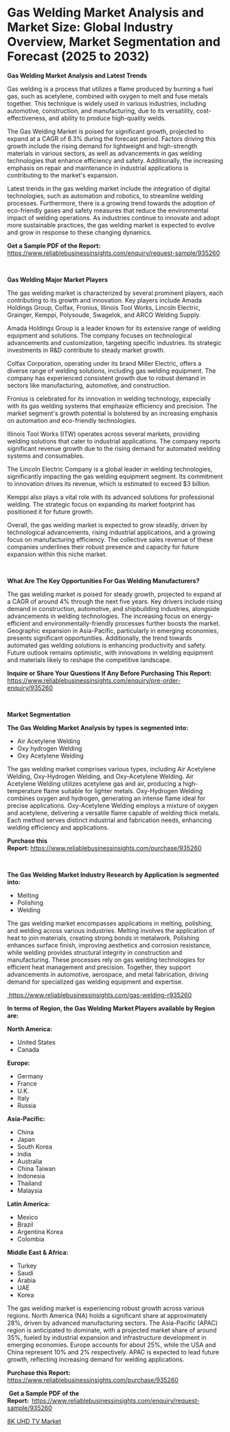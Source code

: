 <p><h1>Gas Welding Market Analysis and Market Size: Global Industry Overview, Market Segmentation and Forecast (2025 to 2032)</h1></p><p><strong>Gas Welding Market Analysis and Latest Trends</strong></p>
<p><p>Gas welding is a process that utilizes a flame produced by burning a fuel gas, such as acetylene, combined with oxygen to melt and fuse metals together. This technique is widely used in various industries, including automotive, construction, and manufacturing, due to its versatility, cost-effectiveness, and ability to produce high-quality welds.</p><p>The Gas Welding Market is poised for significant growth, projected to expand at a CAGR of 6.3% during the forecast period. Factors driving this growth include the rising demand for lightweight and high-strength materials in various sectors, as well as advancements in gas welding technologies that enhance efficiency and safety. Additionally, the increasing emphasis on repair and maintenance in industrial applications is contributing to the market's expansion.</p><p>Latest trends in the gas welding market include the integration of digital technologies, such as automation and robotics, to streamline welding processes. Furthermore, there is a growing trend towards the adoption of eco-friendly gases and safety measures that reduce the environmental impact of welding operations. As industries continue to innovate and adopt more sustainable practices, the gas welding market is expected to evolve and grow in response to these changing dynamics.</p></p>
<p><strong>Get a Sample PDF of the Report:&nbsp;</strong> <a href="https://www.reliablebusinessinsights.com/enquiry/request-sample/935260?utm_campaign=2239&utm_medium=2&utm_source=Github&utm_content=ia&utm_term=07032025&utm_id=gas-welding">https://www.reliablebusinessinsights.com/enquiry/request-sample/935260</a></p>
<p>&nbsp;</p>
<p><strong>Gas Welding Major Market Players</strong></p>
<p><p>The gas welding market is characterized by several prominent players, each contributing to its growth and innovation. Key players include Amada Holdings Group, Colfax, Fronius, Illinois Tool Works, Lincoln Electric, Grainger, Kemppi, Polysoude, Swagelok, and ARCO Welding Supply.</p><p>Amada Holdings Group is a leader known for its extensive range of welding equipment and solutions. The company focuses on technological advancements and customization, targeting specific industries. Its strategic investments in R&D contribute to steady market growth.</p><p>Colfax Corporation, operating under its brand Miller Electric, offers a diverse range of welding solutions, including gas welding equipment. The company has experienced consistent growth due to robust demand in sectors like manufacturing, automotive, and construction. </p><p>Fronius is celebrated for its innovation in welding technology, especially with its gas welding systems that emphasize efficiency and precision. The market segment's growth potential is bolstered by an increasing emphasis on automation and eco-friendly technologies.</p><p>Illinois Tool Works (ITW) operates across several markets, providing welding solutions that cater to industrial applications. The company reports significant revenue growth due to the rising demand for automated welding systems and consumables.</p><p>The Lincoln Electric Company is a global leader in welding technologies, significantly impacting the gas welding equipment segment. Its commitment to innovation drives its revenue, which is estimated to exceed $3 billion. </p><p>Kemppi also plays a vital role with its advanced solutions for professional welding. The strategic focus on expanding its market footprint has positioned it for future growth.</p><p>Overall, the gas welding market is expected to grow steadily, driven by technological advancements, rising industrial applications, and a growing focus on manufacturing efficiency. The collective sales revenue of these companies underlines their robust presence and capacity for future expansion within this niche market.</p></p>
<p>&nbsp;</p>
<p><strong>What Are The Key Opportunities For Gas Welding Manufacturers?</strong></p>
<p><p>The gas welding market is poised for steady growth, projected to expand at a CAGR of around 4% through the next five years. Key drivers include rising demand in construction, automotive, and shipbuilding industries, alongside advancements in welding technologies. The increasing focus on energy-efficient and environmentally-friendly processes further boosts the market. Geographic expansion in Asia-Pacific, particularly in emerging economies, presents significant opportunities. Additionally, the trend towards automated gas welding solutions is enhancing productivity and safety. Future outlook remains optimistic, with innovations in welding equipment and materials likely to reshape the competitive landscape.</p></p>
<p><strong>Inquire or Share Your Questions If Any Before Purchasing This Report:</strong> <a href="https://www.reliablebusinessinsights.com/enquiry/pre-order-enquiry/935260?utm_campaign=2239&utm_medium=2&utm_source=Github&utm_content=ia&utm_term=07032025&utm_id=gas-welding">https://www.reliablebusinessinsights.com/enquiry/pre-order-enquiry/935260</a></p>
<p>&nbsp;</p>
<p><strong>Market Segmentation</strong></p>
<p><strong>The Gas Welding Market Analysis by types is segmented into:</strong></p>
<p><ul><li>Air Acetylene Welding</li><li>Oxy hydrogen Welding</li><li>Oxy Acetylene Welding</li></ul></p>
<p><p>The gas welding market comprises various types, including Air Acetylene Welding, Oxy-Hydrogen Welding, and Oxy-Acetylene Welding. Air Acetylene Welding utilizes acetylene gas and air, producing a high-temperature flame suitable for lighter metals. Oxy-Hydrogen Welding combines oxygen and hydrogen, generating an intense flame ideal for precise applications. Oxy-Acetylene Welding employs a mixture of oxygen and acetylene, delivering a versatile flame capable of welding thick metals. Each method serves distinct industrial and fabrication needs, enhancing welding efficiency and applications.</p></p>
<p><strong>Purchase this Report:&nbsp;</strong><a href="https://www.reliablebusinessinsights.com/purchase/935260?utm_campaign=2239&utm_medium=2&utm_source=Github&utm_content=ia&utm_term=07032025&utm_id=gas-welding">https://www.reliablebusinessinsights.com/purchase/935260</a></p>
<p>&nbsp;</p>
<p><strong>The Gas Welding Market Industry Research by Application is segmented into:</strong></p>
<p><ul><li>Melting</li><li>Polishing</li><li>Welding</li></ul></p>
<p><p>The gas welding market encompasses applications in melting, polishing, and welding across various industries. Melting involves the application of heat to join materials, creating strong bonds in metalwork. Polishing enhances surface finish, improving aesthetics and corrosion resistance, while welding provides structural integrity in construction and manufacturing. These processes rely on gas welding technologies for efficient heat management and precision. Together, they support advancements in automotive, aerospace, and metal fabrication, driving demand for specialized gas welding equipment and expertise.</p></p>
<p><a href="https://www.reliablebusinessinsights.com/gas-welding-r935260?utm_campaign=2239&utm_medium=2&utm_source=Github&utm_content=ia&utm_term=07032025&utm_id=gas-welding">&nbsp;https://www.reliablebusinessinsights.com/gas-welding-r935260</a></p>
<p><strong>In terms of Region, the Gas Welding Market Players available by Region are:</strong></p>
<p>
    <p> <strong> North America: </strong>
        <ul>
            <li>United States</li>
            <li>Canada</li>
        </ul>
        </p> 
    <p> <strong> Europe: </strong>
        <ul>
            <li>Germany</li>
            <li>France</li>
            <li>U.K.</li>
            <li>Italy</li>
            <li>Russia</li>
        </ul>
        </p> 
    <p> <strong> Asia-Pacific: </strong>
        <ul>
            <li>China</li>
            <li>Japan</li>
            <li>South Korea</li>
            <li>India</li>
            <li>Australia</li>
            <li>China Taiwan</li>
            <li>Indonesia</li>
            <li>Thailand</li>
            <li>Malaysia</li>
        </ul>
        </p> 
    <p> <strong> Latin America: </strong>
        <ul>
            <li>Mexico</li>
            <li>Brazil</li>
            <li>Argentina Korea</li>
            <li>Colombia</li>
        </ul>
        </p> 
    <p> <strong> Middle East & Africa: </strong>
        <ul>
            <li>Turkey</li>
            <li>Saudi</li>
            <li>Arabia</li>
            <li>UAE</li>
            <li>Korea</li>
        </ul>
    </p>
    </p>
<p><p>The gas welding market is experiencing robust growth across various regions. North America (NA) holds a significant share at approximately 28%, driven by advanced manufacturing sectors. The Asia-Pacific (APAC) region is anticipated to dominate, with a projected market share of around 35%, fueled by industrial expansion and infrastructure development in emerging economies. Europe accounts for about 25%, while the USA and China represent 10% and 2% respectively. APAC is expected to lead future growth, reflecting increasing demand for welding applications.</p></p>
<p><strong>Purchase this Report: </strong><a href="https://www.reliablebusinessinsights.com/purchase/935260?utm_campaign=2239&utm_medium=2&utm_source=Github&utm_content=ia&utm_term=07032025&utm_id=gas-welding">https://www.reliablebusinessinsights.com/purchase/935260</a></p>
<p>&nbsp;<strong>Get a Sample PDF of the Report:&nbsp;&nbsp;</strong><a href="https://www.reliablebusinessinsights.com/enquiry/request-sample/935260?utm_campaign=2239&utm_medium=2&utm_source=Github&utm_content=ia&utm_term=07032025&utm_id=gas-welding">https://www.reliablebusinessinsights.com/enquiry/request-sample/935260</a></p>
<p><strong></strong></p>
<p><p><a href="https://github.com/mahnoor2003/Market-Research-Report-List-7/blob/main/8k-uhd-tv-market.md?utm_campaign=2239&utm_medium=2&utm_source=Github&utm_content=ia&utm_term=07032025&utm_id=gas-welding">8K UHD TV Market</a></p></p>